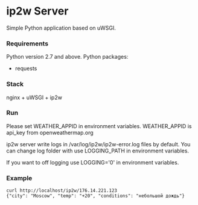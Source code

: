 # ip2w Server
Simple Python application based on uWSGI.

### Requirements
Python version 2.7 and above.
Python packages:
* requests

### Stack
nginx + uWSGI + ip2w

### Run
Please set WEATHER_APPID in environment variables.
WEATHER_APPID is api_key from openweathermap.org

ip2w server write logs in /var/log/ip2w/ip2w-error.log files by default. You can change log folder with use LOGGING_PATH in environment variables.

If you want to off logging use LOGGING='0' in environment variables.

### Example
```
curl http://localhost/ip2w/176.14.221.123
{"city": "Moscow", "temp": "+20", "conditions": "небольшой дождь"}
```
